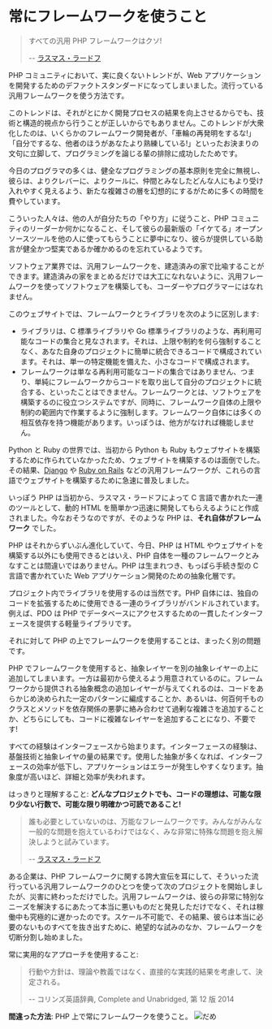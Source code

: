 # 常にフレームワークを使うこと #

> すべての汎用 PHP フレームワークはクソ!
>
> -- [ラスマス・ラードフ](https://www.youtube.com/watch?v=DuB6UjEsY_Y)

PHP コミュニティにおいて、実に良くないトレンドが、Web アプリケーションを開発するためのデファクトスタンダードになってしまいました。流行っている汎用フレームワークを使う方法です。

このトレンドは、それがとにかく開発プロセスの結果を向上させるからでも、技術と構造的視点から行うことが正しいからでもありません。このトレンドが大衆化したのは、いくらかのフレームワーク開発者が、「車輪の再発明をするな!」「自分でするな、他者のほうがあなたより熟練している!」といったお決まりの文句に立脚して、プログラミングを論じる輩の排除に成功したためです。

今日のプログラマの多くは、健全なプログラミングの基本原則を完全に無視し、彼らは、よりクレバーに、よりクールに、仲間とみなしたどんな人にもより受け入れやすく見えるよう、新たな複雑さの層を幻想的にするがために多くの時間を費やしています。

こういった人々は、他の人が自分たちの「やり方」に従うこと、PHP コミュニティのリーダーか何かになること、そして彼らの最新版の「イケてる」オープンソースツールを他の人に使ってもらうことに夢中になり、彼らが提供している助言が健全かつ堅実であるか確かめるのを忘れているようです。

ソフトウェア業界では、汎用フレームワークを、建造済みの家で比喩することができます。建造済みの家をまとめるだけでは大工になれないように、汎用フレームワークを使ってソフトウェアを構築しても、コーダーやプログラマーにはなれません。

このウェブサイトでは、フレームワークとライブラリを次のように区別します:

* ライブラリは、C 標準ライブラリや Go 標準ライブラリのような、再利用可能なコードの集合と見なされます。それは、上限や制約を何ら強制することなく、あなた自身のプロジェクトに簡単に統合できるコードで構成されています。それは、単一の特定機能を備えた、小さなコードで構成されます。
* フレームワークは単なる再利用可能なコードの集合ではありません、つまり、単純にフレームワークからコードを取り出して自分のプロジェクトに統合する、といったことはできません。フレームワークとは、ソフトウェアを構築するのに役立つシステムですが、同時に、フレームワーク自体の上限や制約の範囲内で作業するように強制します。フレームワーク自体には多くの相互依存を持つ機能があります。いっぽうは、他方がなければ機能しません。

Python と Ruby の世界では、当初から Python も Ruby もウェブサイトを構築するために作られていなかったため、ウェブサイトを構築するのは面倒でした。その結果、[Django](https://en.wikipedia.org/wiki/Django_%28web_framework%29) や [Ruby on Rails](https://en.wikipedia.org/wiki/Ruby_on_Rails) などの汎用フレームワークが、これらの言語でウェブサイトを構築するために急速に普及しました。

いっぽう PHP は当初から、ラスマス・ラードフによって C 言語で書かれた一連のツールとして、動的 HTML を簡単かつ迅速に開発してもらえるようにと作成されました。今なおそうなのですが、そのような PHP は、**それ自体がフレームワーク** でした。

PHP はそれからずいぶん進化していて、今日、PHP は HTML やウェブサイトを構築する以外にも使用できるとはいえ、PHP 自体を一種のフレームワークとみなすことは間違いではありません。PHP は生まれつき、もっぱら手続き型の C 言語で書かれていた Web アプリケーション開発のための抽象化層です。

プロジェクト内でライブラリを使用するのは当然です。PHP 自体には、独自のコードを拡張するために使用できる一連のライブラリがバンドルされています。例えば、PDO は PHP でデータベースにアクセスするための一貫したインターフェースを提供する軽量ライブラリです。

それに対して PHP の上でフレームワークを使用することは、まったく別の問題です。

PHP でフレームワークを使用すると、抽象レイヤーを別の抽象レイヤーの上に追加してしまいます。一方は最初から使えるよう用意されているのに。フレームワークから提供される抽象概念の追加レイヤーが与えてくれるのは、コードをあらかじめ決められた一定のパターンに編成することか、あるいは、何百何千ものクラスとメソッドを依存関係の悪夢に絡み合わせて過剰な複雑さを追加することか、どちらにしても、コードに複雑なレイヤーを追加することになり、不要です!

すべての経験はインターフェースから始まります。インターフェースの経験は、基盤技術と抽象レイヤの量の結果です。使用した抽象が多くなれば、インターフェースの効率が低下し、アプリケーションはエラーが発生しやすくなります。抽象度が高いほど、詳細と効率が失われます。

はっきりと理解すること: **どんなプロジェクトでも、コードの理想は、可能な限り少ない行数で、可能な限り明確かつ可読であること!**

> 誰も必要としていないのは、万能なフレームワークです。みんながみんな一般的な問題を抱えているわけではなく、みな非常に特殊な問題を抱え解決しようと試みています。
>
> -- [ラスマス・ラードフ](https://www.youtube.com/watch?v=anr7DQnMMs0)

ある企業は、PHP フレームワークに関する誇大宣伝を耳にして、そういった流行っている汎用フレームワークのひとつを使って次のプロジェクトを開始しましたが、災害に終わっただけでした。汎用フレームワークは、彼らの非常に特別なニーズを解決するにあたって本当に悪いものだと発見しただけでなく、それは稼働中も究極的に遅かったのです。スケール不可能で、その結果、彼らは本当に必要のないものすべてを抜き出すために、絶望的な試みのなか、フレームワークを切断分割し始めました。

常に実用的なアプローチを使用すること:

> 行動や方針は、理論や教義ではなく、直接的な実践的結果を考慮して、決定される。
>
> -- コリンズ英語辞典, Complete and Unabridged, 第 12 版 2014

**間違った方法**: PHP 上で常にフレームワークを使うこと。 ![だめ](/img/thumbs-down.png)

